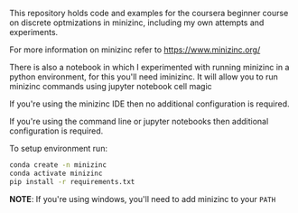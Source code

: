 This repository holds code and examples for the coursera beginner course on discrete optmizations in minizinc, including my own attempts and experiments.

For more information on minizinc refer to https://www.minizinc.org/

There is also a notebook in which I experimented with running minizinc in a python environment, for this you'll need iminizinc. It will allow you to run minizinc commands using jupyter notebook cell magic

If you're using the minizinc IDE then no additional configuration is required.

If you're using the command line or jupyter notebooks then additional configuration is required.

To setup environment run:
```sh
conda create -n minizinc
conda activate minizinc
pip install -r requirements.txt
```

**NOTE**: If you're using windows, you'll need to add minizinc to your `PATH`
